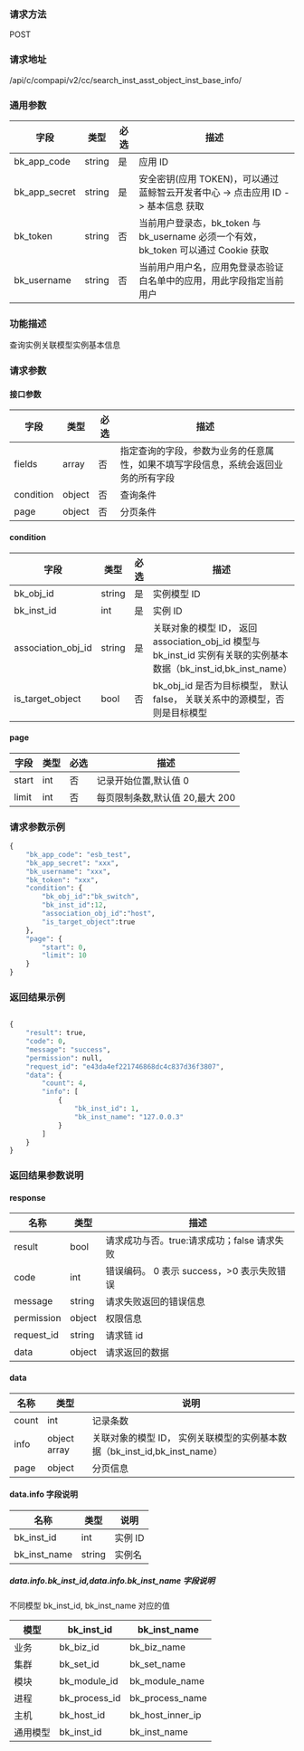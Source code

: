 
### 请求方法

POST


### 请求地址

/api/c/compapi/v2/cc/search_inst_asst_object_inst_base_info/


### 通用参数

| 字段 | 类型 | 必选 |  描述 |
|-----------|------------|--------|------------|
| bk_app_code  |  string    | 是 | 应用 ID     |
| bk_app_secret|  string    | 是 | 安全密钥(应用 TOKEN)，可以通过 蓝鲸智云开发者中心 -> 点击应用 ID -> 基本信息 获取 |
| bk_token     |  string    | 否 | 当前用户登录态，bk_token 与 bk_username 必须一个有效，bk_token 可以通过 Cookie 获取 |
| bk_username  |  string    | 否 | 当前用户用户名，应用免登录态验证白名单中的应用，用此字段指定当前用户 |


### 功能描述

查询实例关联模型实例基本信息

### 请求参数




#### 接口参数

| 字段      |  类型      | 必选   |  描述      |
|-----------|------------|--------|------------|
| fields         |  array   | 否     | 指定查询的字段，参数为业务的任意属性，如果不填写字段信息，系统会返回业务的所有字段 |
| condition      |  object    | 否     | 查询条件|
| page           |  object    | 否     | 分页条件 |

#### condition

| 字段      |  类型      | 必选   |  描述      |
|-----------|------------|--------|------------|
| bk_obj_id |  string    | 是     | 实例模型 ID |
| bk_inst_id|  int    |  是    |实例 ID |
|association_obj_id|string|  是  | 关联对象的模型 ID， 返回 association_obj_id 模型与 bk_inst_id 实例有关联的实例基本数据（bk_inst_id,bk_inst_name）|
|is_target_object| bool |  否 |bk_obj_id 是否为目标模型， 默认 false， 关联关系中的源模型，否则是目标模型|

#### page

| 字段      |  类型      | 必选   |  描述      |
|-----------|------------|--------|------------|
| start    |  int    | 否      | 记录开始位置,默认值 0|
| limit    |  int    | 否     | 每页限制条数,默认值 20,最大 200 |


### 请求参数示例

```python
{
    "bk_app_code": "esb_test",
    "bk_app_secret": "xxx",
    "bk_username": "xxx",
    "bk_token": "xxx",
    "condition": {
        "bk_obj_id":"bk_switch", 
		"bk_inst_id":12, 
		"association_obj_id":"host", 
		"is_target_object":true 
    },
    "page": {
        "start": 0,
        "limit": 10
    }
}
```

### 返回结果示例

```python

{
    "result": true,
    "code": 0,
    "message": "success",
    "permission": null,
    "request_id": "e43da4ef221746868dc4c837d36f3807",
    "data": {
        "count": 4,
        "info": [
            {
                "bk_inst_id": 1,
                "bk_inst_name": "127.0.0.3"
            }
        ]
    }
}
```

### 返回结果参数说明
#### response

| 名称    | 类型   | 描述                                       |
| ------- | ------ | ------------------------------------------ |
| result  | bool   | 请求成功与否。true:请求成功；false 请求失败 |
| code    | int    | 错误编码。 0 表示 success，>0 表示失败错误    |
| message | string | 请求失败返回的错误信息                     |
| permission    | object | 权限信息    |
| request_id    | string | 请求链 id    |
| data    | object | 请求返回的数据                             |

#### data

| 名称  | 类型  | 说明 |
|---|---|---|
| count| int| 记录条数 |
| info| object array |  关联对象的模型 ID， 实例关联模型的实例基本数据（bk_inst_id,bk_inst_name） |
| page| object|分页信息|

#### data.info 字段说明
| 名称  | 类型  | 说明 |
|---|---|---|
| bk_inst_id | int | 实例 ID |
| bk_inst_name | string  | 实例名 | 

##### data.info.bk_inst_id,data.info.bk_inst_name 字段说明

不同模型 bk_inst_id, bk_inst_name 对应的值

| 模型   | bk_inst_id   | bk_inst_name |
|---|---|---|
|业务 | bk_biz_id | bk_biz_name|
|集群 | bk_set_id | bk_set_name|
|模块 | bk_module_id | bk_module_name|
|进程 | bk_process_id | bk_process_name|
|主机 | bk_host_id | bk_host_inner_ip|
|通用模型 | bk_inst_id | bk_inst_name|